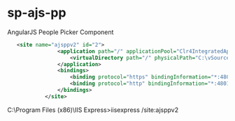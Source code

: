 # sp-ajs-pp
AngularJS People Picker Component

``` xml
   <site name="ajsppv2" id="2">
                <application path="/" applicationPool="Clr4IntegratedAppPool">
                    <virtualDirectory path="/" physicalPath="C:\vSource\git\sp-ajs-pp\src\ajs.2\demo" />
                </application>
                <bindings>
                    <binding protocol="https" bindingInformation="*:48001:localhost" />
                    <binding protocol="http" bindingInformation="*:4801:localhost" />
                </bindings>
            </site>
```
C:\Program Files (x86)\IIS Express>iisexpress /site:ajsppv2